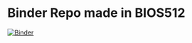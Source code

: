 # Binder Repo made in BIOS512
[![Binder](http://mybinder.org/badge_logo.svg)](http://mybinder.org/v2/gh/anastasiafree/Binder/main)
